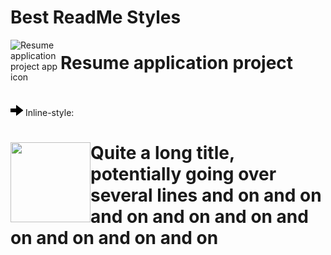 # Best ReadMe Styles
<img align="left" width="80" height="80" src="https://raw.githubusercontent.com/akarsh/akarsh-seggemu-resume/master/akarsh%20seggemu%20resume/Assets/Assets.xcassets/AppIcon.appiconset/Icon-App-60x60%403x.png" alt="Resume application project app icon">

# Resume application project




<br>






![Next](../PlayGround/ResourcesFiles/Java/Pictures/glyphicons_211_right_arrow.png "Next")      Inline-style: 




<h1> <img src="https://raw.githubusercontent.com/akarsh/akarsh-seggemu-resume/master/akarsh%20seggemu%20resume/Assets/Assets.xcassets/AppIcon.appiconset/Icon-App-60x60%403x.png"
  width="128"
  height="128"
  style="float:left;">
     Quite a long title, potentially going over several lines and on and on and on and on and on and on and on and on and on
</h1>